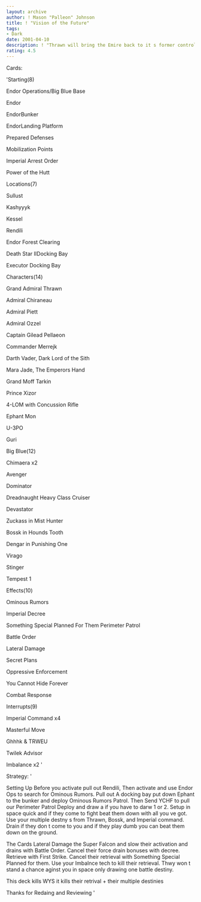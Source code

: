 ```yaml
---
layout: archive
author: ! Mason "Palleon" Johnson
title: ! "Vision of the Future"
tags:
- Dark
date: 2001-04-10
description: ! "Thrawn will bring the Emire back to it s former control fo the galaxy. Endor Ops that beats the @#$% out of the lightside"
rating: 4.5
---
```

Cards:

'Starting(8)


Endor Operations/Big Blue Base

Endor

EndorBunker 

EndorLanding Platform

Prepared Defenses

Mobilization Points

Imperial Arrest Order

Power of the Hutt


Locations(7)


Sullust

Kashyyyk

Kessel

Rendili

Endor Forest Clearing

Death Star IIDocking Bay

Executor Docking Bay


Characters(14)


Grand Admiral Thrawn

Admiral Chiraneau

Admiral Piett

Admiral Ozzel

Captain Gilead Pellaeon

Commander Merrejk

Darth Vader, Dark Lord of the Sith

Mara Jade, The Emperors Hand

Grand Moff Tarkin

Prince Xizor

4-LOM with Concussion Rifle

Ephant Mon

U-3PO

Guri


Big Blue(12)


Chimaera x2

Avenger

Dominator

Dreadnaught Heavy Class Cruiser

Devastator

Zuckass in Mist Hunter

Bossk in Hounds Tooth

Dengar in Punishing One

Virago

Stinger

Tempest 1


Effects(10)


Ominous Rumors

Imperial Decree

Something Special Planned For Them Perimeter Patrol

Battle Order

Lateral Damage

Secret Plans

Oppressive Enforcement

You Cannot Hide Forever

Combat Response


Interrupts(9)


Imperial Command x4

Masterful Move

Ghhhk & TRWEU

Twilek Advisor

Imbalance x2  '

Strategy: '

Setting Up Before you activate pull out Rendili, Then activate and use Endor Ops to search for Ominous Rumors. Pull out A docking bay put down Ephant to the bunker and deploy Ominous Rumors Patrol. Then Send YCHF to pull our Perimeter Patrol Deploy and draw a if you have to darw 1 or 2. Setup in space quick and if they come to fight beat them down with all you ve got. Use your multiple destny s from Thrawn, Bossk, and Imperial command. Drain if they don t come to you and if they play dumb you can beat them down on the ground.


The Cards Lateral Damage the Super Falcon and slow their activation and drains with Battle Order. Cancel their force drain bonuses with decree. Retrieve with First Strike. Cancel their retrieval with Something Special Planned for them. Use your Imbalnce tech to kill their retrieval. Thwy won t stand a chance aginst you in space only drawing one battle destiny.

This deck kills WYS it kills their retrival + their multiple destinies


Thanks for Redaing and Reviewing  '
